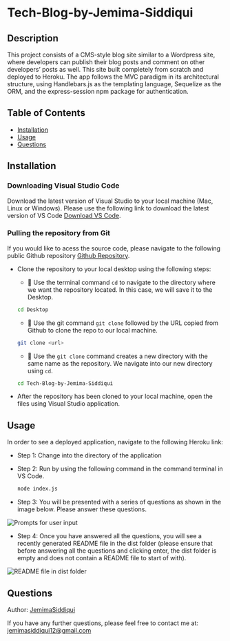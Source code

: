 # Tech-Blog-by-Jemima-Siddiqui

## Description
This project consists of a CMS-style blog site similar to a Wordpress site, where developers can publish their blog posts and comment on other developers’ posts as well. This site built completely from scratch and deployed to Heroku. The app follows the MVC paradigm in its architectural structure, using Handlebars.js as the templating language, Sequelize as the ORM, and the express-session npm package for authentication.

## Table of Contents
* [Installation](#installation)
* [Usage](#usage)
* [Questions](#questions)

## Installation

### Downloading Visual Studio Code 

 Download the latest version of Visual Studio to your local machine (Mac, Linux or Windows). Please use the following link to download the latest version of VS Code [Download VS Code](https://code.visualstudio.com/download). 

### Pulling the repository from Git 

If you would like to acess the source code, please navigate to the following public Github repository [Github Repository](https://github.com/JemimaSiddiqui/Tech-Blog-by-Jemima-Siddiqui.git). 

* Clone the repository to your local desktop using the following steps:

  * 🔑 Use the terminal command `cd` to navigate to the directory where we want the repository located. In this case, we will save it to the Desktop. 

  ```bash
  cd Desktop
  ```

  * 🔑 Use the git command `git clone` followed by the URL copied from Github to clone the repo to our local machine.

  ```bash
  git clone <url>
  ```

  * 🔑 Use the `git clone` command creates a new directory with the same name as the repository. We navigate into our new directory using `cd`.

  ```bash
  cd Tech-Blog-by-Jemima-Siddiqui
  ```
* After the repository has been cloned to your local machine, open the files using Visual Studio application. 

## Usage
In order to see a deployed application, navigate to the following Heroku link: 

* Step 1: Change into the directory of the application 
* Step 2: Run by using the following command in the command terminal in VS Code. 

  ```bash
  node index.js 
  ```
* Step 3: You will be presented with a series of questions as shown in the image below. Please answer these questions. 

![Prompts for user input](./asset/prompts.png)

* Step 4: Once you have answered all the questions, you will see a recently generated README file in the dist folder (please ensure that before answering all the questions and clicking enter, the dist folder is empty and does not contain a README file to start of with). 

![README file in dist folder](./asset/dist.png)

## Questions
Author: [JemimaSiddiqui](https://github.com/JemimaSiddiqui)

If you have any further questions, please feel free to contact me at: [jemimasiddiqui12@gmail.com](mailto:jemimasiddiqui12@gmail.com)
